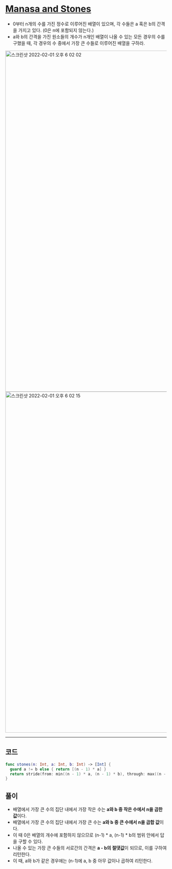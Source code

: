 # [Manasa and Stones](https://www.hackerrank.com/challenges/manasa-and-stones/problem?isFullScreen=true)
- 0부터 n개의 수를 가진 정수로 이루어진 배열이 있으며, 각 수들은 a 혹은 b의 간격을 가지고 있다. (0은 n에 포함되지 않는다.)
- a와 b의 간격을 가진 원소들의 개수가 n개인 배열이 나올 수 있는 모든 경우의 수를 구했을 때, 각 경우의 수 중에서 가장 큰 수들로 이루어진 배열을 구하라.
 
<img width="1061" alt="스크린샷 2022-02-01 오후 6 02 02" src="https://user-images.githubusercontent.com/59811450/151939819-8daf1e6f-1917-4fc1-94e1-04eb1efcbf9f.png">
<img width="1061" alt="스크린샷 2022-02-01 오후 6 02 15" src="https://user-images.githubusercontent.com/59811450/151939839-c47bc8ea-7825-44a6-90cb-93fc1e9d3692.png">

***

## 코드

```swift
func stones(n: Int, a: Int, b: Int) -> [Int] {
  guard a != b else { return [(n - 1) * a] }
  return stride(from: min((n - 1) * a, (n - 1) * b), through: max((n - 1) * a, (n - 1) * b), by: abs(a - b)).map{ Int($0) }
}
```

## 풀이
- 배열에서 가장 큰 수의 집단 내에서 가장 작은 수는 **a와 b 중 작은 수에서 n을 곱한 값**이다.
- 배열에서 가장 큰 수의 집단 내에서 가장 큰 수는 **a와 b 중 큰 수에서 n을 곱합 값**이다.
- 이 때 0은 배열의 개수에 포함하지 않으므로 (n-1) * a, (n-1) * b의 범위 안에서 답을 구할 수 있다.
- 나올 수 있는 가장 큰 수들의 서로간의 간격은 **a - b의 절댓값**이 되므로, 이를 구하여 리턴한다.
- 이 때, a와 b가 같은 경우에는 (n-1)에 a, b 중 아무 값이나 곱하여 리턴한다.  
